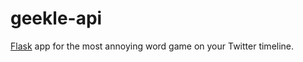 # geekle-api

[Flask](https://flask.palletsprojects.com/en/2.0.x/) app for the most annoying word game on your Twitter timeline.
